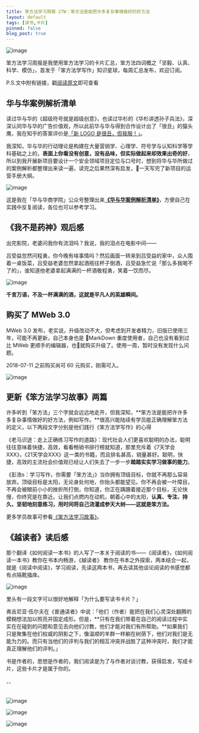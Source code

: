 ```yaml
---
title: 笨方法学习周报 27W：笨方法是能把许多复杂事情做好的好方法
layout: default
tags: [读书,卡片]
pinned: false
blog_post: true
---
```



![image](http://upload-images.jianshu.io/upload_images/32598-3f01bd54cbdcb996?imageMogr2/auto-orient/strip%7CimageView2/2/w/1240)

笨方法学习周报是我使用笨方法学习的卡片汇总，笨方法四词概之「坚毅、认真、科学、模仿」，首发于「笨方法学写作」知识星球，每周汇总发布，欢迎订阅。

P.S.文中附有链接，戳[阅读原文](https://www.jianshu.com/nb/25728012)即可查看


## 华与华案例解析清单

读过华与华的《超级符号就是超级创意》，也读过华杉的《华杉讲透孙子兵法》，深深认同华与华的广告价值观，所以此前华与华与得到合作设计出了「很丑」的猫头鹰，我在知乎的答案评价是[「新 LOGO 是很丑，但我服！」](https://www.zhihu.com/question/279026500/answer/404642710)。

我深知，华与华的行动理论是构建在大量营销学、心理学、符号学与认知科学等学科基础之上的，**表面上你看没有创意，没有品味，但实际做起来却效果出奇的好**，所以到我开展新项目要设计一个安全领域项目定位与口号时，想到将华与华所做过的案例解析都整理出来读一遍，读完之后果然深有启发，一天写完了新项目的运营手册大纲。

![image](http://upload-images.jianshu.io/upload_images/32598-231f1a1bddc8115a?imageMogr2/auto-orient/strip%7CimageView2/2/w/1240)

这是我在「华与华商学院」公众号整理出来[**《华与华案例解析清单》**](https://github.com/cnfeat/GoodThingList/blob/master/GoodMarketinghuayuhua.md)，方便自己在实践中反复阅读，各位也可以参考学习。


## 《我不是药神》观后感

出完影院，老婆问我你有流泪吗？我说，我的泪点在电影中间——

吕受益忽然问程勇，你今晚有啥事情吗？然后画面一转来到吕受益的家中，众人围着一桌饭菜，吕受益老婆忽然拿起酒瓶往杯子倒酒，吕受益急忙说「那么多我喝不了的」，谁知道他老婆拿起满满的一杯酒敬程勇，笑着一饮而尽。

![image](http://upload-images.jianshu.io/upload_images/32598-0d55e78e989436f9?imageMogr2/auto-orient/strip%7CimageView2/2/w/1240)

**千言万语，不及一杯满满的酒，这就是平凡人的英雄瞬间。**

## 购买了 MWeb 3.0 

MWeb 3.0 发布，老实说，升级改动不大，但考虑到开发者精力，旧版已使用三年，可能不再更新，自己本身也是 MarkDown 重度使用者，自己也没有看到过比 MWeb 更顺手的编辑器，也就购买升级了。使用一周，暂时没有发现什么问题。
 
2018-07-11 之前购买尚可 60 元购买，刚需可入。

![image](http://upload-images.jianshu.io/upload_images/32598-502d2ef1c2a1a7e4?imageMogr2/auto-orient/strip%7CimageView2/2/w/1240)

## 更新《笨方法学习故事》两篇

许多听到「笨方法」三个字就会远远地走开，但我深知，**笨方法是能把许许多多复杂事情做好的好方法，例如写作。**很高兴能陆续有学员能正确理解笨方法的定义，以下两段文字分别是他们践行《笨方法学写作》的心得

《老马识途：走上正确练习写作的道路》：现代社会人们更喜欢聪明的办法，聪明往往意味着快捷，高效，看看畅销书排行榜就知道，那里充斥着《7天学会XXX》，《21天学会XXX》这一类的书籍，而且排名甚高，销量甚好。聪明，快捷，高效的主流社会价值观已经让人们失去了一步一步**踏踏实实学习做事的能力**。

《彭浩s：学习写作，你需要「笨方法」》当你拥有顶级目标，你就不再那么容易放弃。顶级目标是太阳，无论身处何地，你抬头都能望见。你不再会被一叶障目，不再会被眼前小小的挫折所打倒，你知道，你正在蹒跚着接近那个目标，无论快慢，你终究是在靠近。让我们点燃内在动机，朝着心中的太阳，**认真、专注、持久、坚韧地刻意练习，用时间将自己浇灌成参天大树——这就是笨方法。**

更多学员故事可参看[《笨方法学习故事》](https://story.learnwritingthehardway.cn/)。

## 《越读者》读后感 

那个翻译《如何阅读一本书》的人写了一本关于阅读的书——《阅读者》，《如何阅读一本书》教你在书本内畅游，《越读者》 教你在书本之外探索，两本结合一起，就是《阅读中阅读》，学习阅读，先读这两本书，再去读其他谈论阅读的书感觉都有点隔靴掻痒。

![image](http://upload-images.jianshu.io/upload_images/32598-a0560c79efabbe74?imageMogr2/auto-orient/strip%7CimageView2/2/w/1240)

里头有一段文字可以很好地解释「为什么要写读书卡片？」

弗吉尼亚·伍尔夫在《普通读者》中说：「他们（作者）能把在我们心灵深处翻腾的模糊想法加以照亮并固定成形。但是，**只有在我们带着在自己的阅读过程中实实在在碰到的问题和意见去向他们讨教，他们才能对我们有所帮助。**如果我们只是聚集在他们权威的阴影之下，像温顺的羊群一样躺在树荫下，他们对我们是无能为力的。而只有当他们的评判与我们的相互冲突并战胜了这种冲突时，我们才能真正理解他们的评判。」

书是作者的，思想是作者的，我们阅读是为了与作者对谈讨教，获得启发，写成卡片，这些卡片才是属于你的。


######  --

![image](http://upload-images.jianshu.io/upload_images/32598-e50c06c0289be018?imageMogr2/auto-orient/strip%7CimageView2/2/w/1240)

![image](http://upload-images.jianshu.io/upload_images/32598-efa1bdff27433db9?imageMogr2/auto-orient/strip%7CimageView2/2/w/1240)

![image](http://upload-images.jianshu.io/upload_images/32598-7b4188de2072eaf7?imageMogr2/auto-orient/strip%7CimageView2/2/w/1240)


